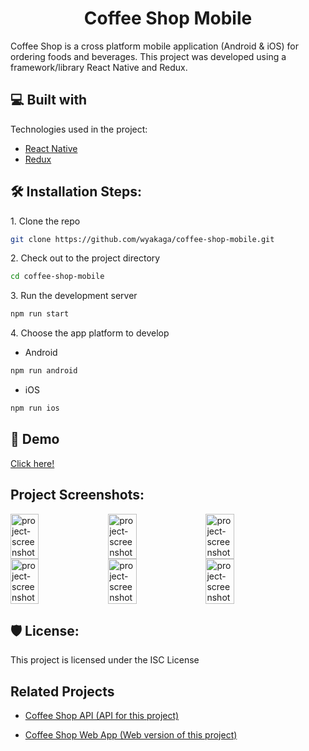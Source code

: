 <h1 id="title" align="center">Coffee Shop Mobile</h1>

Coffee Shop is a cross platform mobile application (Android &amp; iOS) for ordering foods and beverages. This project was developed using a framework/library React Native and Redux.

<h2>💻 Built with</h2>

Technologies used in the project:

*   [React Native](https://reactnative.dev/)
*   [Redux](https://github.com/reduxjs/redux)

<h2>🛠️ Installation Steps:</h2>

<p>1. Clone the repo</p>

```sh
git clone https://github.com/wyakaga/coffee-shop-mobile.git
```

<p>2. Check out to the project directory</p>

```sh
cd coffee-shop-mobile
```

<p>3. Run the development server</p>

```sh
npm run start
```

<p>4. Choose the app platform to develop</p>

- Android

```sh
npm run android
```

- iOS

```sh
npm run ios
```

<h2>🚀 Demo</h2>

[Click here!](https://drive.google.com/file/d/13v70hncxNowZmmkfZPHpjOt2bQy9zE4T/view?usp=sharing)

<h2>Project Screenshots:</h2>

<div style="display: flex; flex-wrap: wrap; gap: 1%">
  <img src="https://i.imgur.com/PIbSHKU.png" alt="project-screenshot" width="30%">
  <img src="https://i.imgur.com/oZbEdnY.png" alt="project-screenshot" width="30%">
  <img src="https://i.imgur.com/7WT2Fox.png" alt="project-screenshot" width="30%">
  <img src="https://i.imgur.com/OvisfnD.png" alt="project-screenshot" width="30%">
  <img src="https://i.imgur.com/SusVOFd.png" alt="project-screenshot" width="30%">
  <img src="https://i.imgur.com/mk0kaMy.png" alt="project-screenshot" width="30%">
</div>

<h2>🛡️ License:</h2>

This project is licensed under the ISC License

<h2>Related Projects</h2>

* [Coffee Shop API (API for this project)](https://github.com/wyakaga/coffeeshop-backend)

* [Coffee Shop Web App (Web version of this project)](https://github.com/wyakaga/coffeeshop-backend)